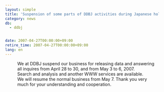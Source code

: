 ```yaml
---
layout: simple
title: 'Suspension of some parts of DDBJ activities during Japanese holidays'
category: news
db:
  - ddbj


date: 2007-04-27T00:00:00+09:00
retire_time: 2007-04-27T00:00:00+09:00
lang: en
---
```


<dd>We at DDBJ suspend our business for releasing data and answering all inquires from April 28 to 30, and from May 3 to 6, 2007.
<dd> Search and analysis and another WWW services are available.
<dd>We will resume the normal business from May 7. Thank you very much for your understanding and cooperation.</dd>
</dd>
</dd>
